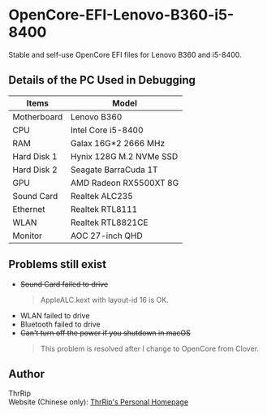 # OpenCore-EFI-Lenovo-B360-i5-8400
 Stable and self-use OpenCore EFI files for Lenovo B360 and i5-8400.



## Details of the PC Used in Debugging

| Items       | Model               |
| ----------- | ------------------- |
| Motherboard | Lenovo B360         |
| CPU         | Intel Core i5-8400  |
| RAM         | Galax 16G*2 2666 MHz |
| Hard Disk 1 | Hynix 128G M.2 NVMe SSD |
| Hard Disk 2 | Seagate BarraCuda 1T |
| GPU         | AMD Radeon RX5500XT 8G |
| Sound Card  | Realtek ALC235      |
| Ethernet    | Realtek RTL8111     |
| WLAN        | Realtek RTL8821CE   |
| Monitor     | AOC 27-inch QHD     |

## Problems still exist
- ~~Sound Card failed to drive~~
  > AppleALC.kext with layout-id 16 is OK.
- WLAN failed to drive
- Bluetooth failed to drive
- ~~Can't turn off the power if you shutdown in macOS~~
  > This problem is resolved after I change to OpenCore from Clover.

## Author
ThrRip  
Website (Chinese only): [ThrRip's Personal Homepage](https://thrrip.space)
